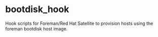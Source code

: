 # bootdisk_hook
Hook scripts for Foreman/Red Hat Satellite to provision hosts using the foreman bootdisk host image.
